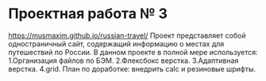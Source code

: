 # Проектная работа № 3
<https://musmaxim.github.io/russian-travel/>
Проект представляет собой одностраничный сайт, содержащий информацию о местах для путешествий по России.
В данном проекте в полной мере используется:
1.Организация файлов по БЭМ.
2.Флексбокс верстка.
3.Адаптивная верстка.
4.grid.
План по доработке: внедрить calс и резиновые шрифты.
